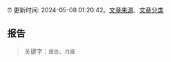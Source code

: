 :alarm_clock: 更新时间: 2024-05-08 01:20:42。[文章来源](/README.md)、[文章分类](/TAGS.md)

## 报告


> 关键字：`报告`、`月报`



